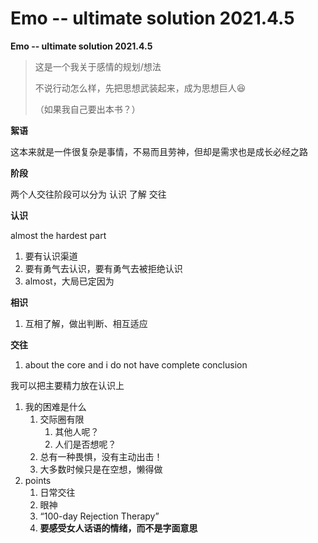 # Emo -- ultimate solution 2021.4.5



**Emo -- ultimate solution 2021.4.5**

> 这是一个我关于感情的规划/想法
>
> 不说行动怎么样，先把思想武装起来，成为思想巨人😆
>
> （如果我自己要出本书？）

**絮语**

这本来就是一件很复杂是事情，不易而且劳神，但却是需求也是成长必经之路

**阶段**

两个人交往阶段可以分为 认识 了解 交往

**认识**

almost the hardest part

1. 要有认识渠道
2. 要有勇气去认识，要有勇气去被拒绝认识
3. almost，大局已定因为

**相识**

1. 互相了解，做出判断、相互适应

**交往**

1. about the core and i do not have complete conclusion

我可以把主要精力放在认识上

1. 我的困难是什么
   1. 交际圈有限
      1. 其他人呢？
      2. 人们是否想呢？
   2. 总有一种畏惧，没有主动出击！
   3. 大多数时候只是在空想，懒得做
2. points
   1. 日常交往
   2. 眼神
   3. “100-day Rejection Therapy”
   4.  **要感受女人话语的情绪，而不是字面意思**

